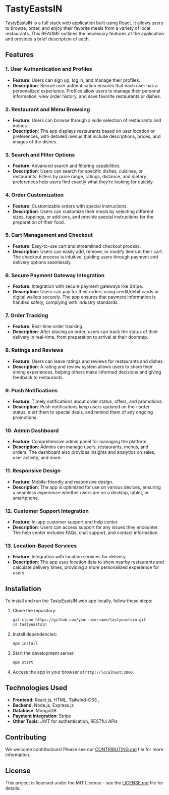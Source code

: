 # TastyEastsIN

TastyEastsIN is a full stack web application built using React. It allows users to browse, order, and enjoy their favorite meals from a variety of local restaurants. This README outlines the necessary features of the application and provides a brief description of each.

## Features

### 1. User Authentication and Profiles
- **Feature**: Users can sign up, log in, and manage their profiles.
- **Description**: Secure user authentication ensures that each user has a personalized experience. Profiles allow users to manage their personal information, view order history, and save favorite restaurants or dishes.

### 2. Restaurant and Menu Browsing
- **Feature**: Users can browse through a wide selection of restaurants and menus.
- **Description**: The app displays restaurants based on user location or preferences, with detailed menus that include descriptions, prices, and images of the dishes.

### 3. Search and Filter Options
- **Feature**: Advanced search and filtering capabilities.
- **Description**: Users can search for specific dishes, cuisines, or restaurants. Filters by price range, ratings, distance, and dietary preferences help users find exactly what they’re looking for quickly.

### 4. Order Customization
- **Feature**: Customizable orders with special instructions.
- **Description**: Users can customize their meals by selecting different sizes, toppings, or add-ons, and provide special instructions for the preparation of their food.

### 5. Cart Management and Checkout
- **Feature**: Easy-to-use cart and streamlined checkout process.
- **Description**: Users can easily add, remove, or modify items in their cart. The checkout process is intuitive, guiding users through payment and delivery options seamlessly.

### 6. Secure Payment Gateway Integration
- **Feature**: Integration with secure payment gateways like Stripe.
- **Description**: Users can pay for their orders using credit/debit cards or digital wallets securely. The app ensures that payment information is handled safely, complying with industry standards.

### 7. Order Tracking
- **Feature**: Real-time order tracking.
- **Description**: After placing an order, users can track the status of their delivery in real-time, from preparation to arrival at their doorstep.

### 8. Ratings and Reviews
- **Feature**: Users can leave ratings and reviews for restaurants and dishes.
- **Description**: A rating and review system allows users to share their dining experiences, helping others make informed decisions and giving feedback to restaurants.

### 9. Push Notifications
- **Feature**: Timely notifications about order status, offers, and promotions.
- **Description**: Push notifications keep users updated on their order status, alert them to special deals, and remind them of any ongoing promotions.

### 10. Admin Dashboard
- **Feature**: Comprehensive admin panel for managing the platform.
- **Description**: Admins can manage users, restaurants, menus, and orders. The dashboard also provides insights and analytics on sales, user activity, and more.

### 11. Responsive Design
- **Feature**: Mobile-friendly and responsive design.
- **Description**: The app is optimized for use on various devices, ensuring a seamless experience whether users are on a desktop, tablet, or smartphone.

### 12. Customer Support Integration
- **Feature**: In-app customer support and help center.
- **Description**: Users can access support for any issues they encounter. The help center includes FAQs, chat support, and contact information.

### 13. Location-Based Services
- **Feature**: Integration with location services for delivery.
- **Description**: The app uses location data to show nearby restaurants and calculate delivery times, providing a more personalized experience for users.

## Installation

To install and run the TastyEastsIN web app locally, follow these steps:

1. Clone the repository:
    ```bash
    git clone https://github.com/your-username/tastyeastsin.git
    cd tastyeastsin
    ```

2. Install dependencies:
    ```bash
    npm install
    ```

3. Start the development server:
    ```bash
    npm start
    ```

4. Access the app in your browser at `http://localhost:3000`.

## Technologies Used

- **Frontend**: React.js, HTML, Tailwind-CSS , 
- **Backend**: Node.js, Express.js
- **Database**: MongoDB
- **Payment Integration**: Stripe
- **Other Tools**: JWT for authentication, RESTful APIs

## Contributing

We welcome contributions! Please see our [CONTRIBUTING.md](CONTRIBUTING.md) file for more information.

## License

This project is licensed under the MIT License - see the [LICENSE.md](LICENSE.md) file for details.
